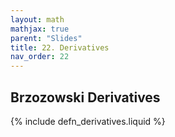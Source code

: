 ```yaml
---
layout: math
mathjax: true
parent: "Slides"
title: 22. Derivatives
nav_order: 22
---
```


## Brzozowski Derivatives

{% include defn_derivatives.liquid %}